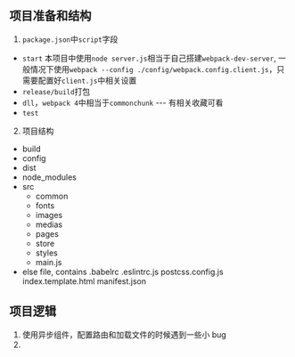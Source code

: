 ## 项目准备和结构

1. `package.json`中`script`字段
+ `start` 本项目中使用`node server.js`相当于自己搭建`webpack-dev-server`, 一般情况下使用`webpack --config ./config/webpack.config.client.js`，只需要配置好`client.js`中相关设置
+ `release/build`打包
+ `dll`，`webpack 4`中相当于`commonchunk` --- 有相关收藏可看
+ `test`
2. 项目结构
+ build
+ config
+ dist
+ node_modules
+ src
    - common
    - fonts
    - images
    - medias
    - pages
    - store
    - styles
    - main.js
+ else file, contains .babelrc .eslintrc.js postcss.config.js index.template.html manifest.json

## 项目逻辑

1. 使用异步组件，配置路由和加载文件的时候遇到一些小 bug
2. 